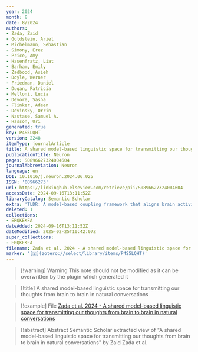 ```yaml
---
year: 2024
month: 8
date: 8/2024
authors:
- Zada, Zaid
- Goldstein, Ariel
- Michelmann, Sebastian
- Simony, Erez
- Price, Amy
- Hasenfratz, Liat
- Barham, Emily
- Zadbood, Asieh
- Doyle, Werner
- Friedman, Daniel
- Dugan, Patricia
- Melloni, Lucia
- Devore, Sasha
- Flinker, Adeen
- Devinsky, Orrin
- Nastase, Samuel A.
- Hasson, Uri
generated: true
key: P4S5LQHT
version: 2248
itemType: journalArticle
title: A shared model-based linguistic space for transmitting our thoughts from brain to brain in natural conversations
publicationTitle: Neuron
pages: S0896627324004604
journalAbbreviation: Neuron
language: en
DOI: 10.1016/j.neuron.2024.06.025
ISSN: '08966273'
url: https://linkinghub.elsevier.com/retrieve/pii/S0896627324004604
accessDate: 2024-09-16T13:11:52Z
libraryCatalog: Semantic Scholar
extra: 'TLDR: A model-based coupling framework that aligns brain activity in both speaker and listener to a shared embedding space from a large language model (LLM) is developed, indicating that the contextual embeddings learned by LLMs can serve as an explicit numerical model of the shared, context-rich meaning space humans use to communicate their thoughts to one another.'
deleted: 1
collections:
- ERQKEKFA
dateAdded: 2024-09-16T13:11:52Z
dateModified: 2025-02-25T10:42:07Z
super_collections:
- ERQKEKFA
filename: Zada et al. 2024 - A shared model-based linguistic space for transmitting our thoughts from brain to brain in natural conversations
marker: '[🇿](zotero://select/library/items/P4S5LQHT)'
---
```



 > 
 > \[!warning\] Warning
 > This note should not be modified as it can be overwritten by the plugin which generated it

 > 
 > \[!title\] A shared model-based linguistic space for transmitting our thoughts from brain to brain in natural conversations

 > 
 > \[!example\] File
 > [Zada et al. 2024 - A shared model-based linguistic space for transmitting our thoughts from brain to brain in natural conversations](Zada%20et%20al.%202024%20-%20A%20shared%20model-based%20linguistic%20space%20for%20transmitting%20our%20thoughts%20from%20brain%20to%20brain%20in%20natural%20conversations.pdf)

 > 
 > \[!abstract\] Abstract
 > Semantic Scholar extracted view of "A shared model-based linguistic space for transmitting our thoughts from brain to brain in natural conversations" by Zaid Zada et al.
